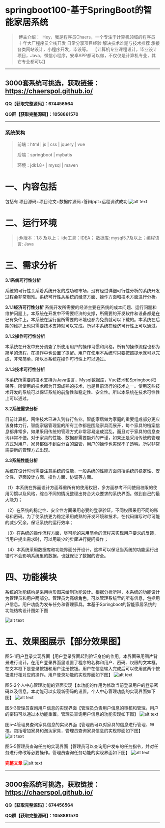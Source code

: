 # springboot100-基于SpringBoot的智能家居系统

>  博主介绍：
>  Hey，我是程序员Chaers，一个专注于计算机领域的程序员
>  十年大厂程序员全栈开发‍ 日常分享项目经验 解决技术难题与技术推荐 承接各类网站设计，小程序开发，毕设等。
>  【计算机专业课程设计，毕业设计项目，Java，微信小程序，安卓APP都可以做，不仅仅是计算机专业，其它专业都可以】

<hr>

## 3000套系统可挑选，获取链接：https://chaerspol.github.io/

<p size="5" color="red"><b>QQ【获取完整源码】：674456564</b></p>

<p size="5" color="red"><b>QQ群【获取完整源码】：1058861570</b></p>

<hr>

### 系统架构

> 前端：html | js | css | jquery | vue
>
> 后端：springboot | mybatis
> 
> 环境：jdk1.8+ | mysql | maven

# 一、内容包括
包括有  项目源码+项目论文+数据库源码+答辩ppt+远程调试成功
![alt text](images/image.png)

# 二、运行环境

> jdk版本：1.8 及以上； ide工具：IDEA； 数据库: mysql5.7及以上；编程语言: Java

# 三、需求分析

**3.1系统可行性分析**

系统的可行性关系着系统开发的成功和市场，没有经过详细可行性分析的系统开发过程会非常艰难。系统可行性从系统的经济方面、操作方面和技术方面进行分析。

**3.1.1经济可行性分析**
系统开发所需要的经济主要在系统的成本问题、运行问题和维护问题上。本系统在开发中不需要经济的支撑，所需要的开发软件和设备都是在已有条件上。本系统在运行里所需要的环境也都为免费就可以下载的。本系统在后期的维护上也只需要技术支持就可以完成。所以本系统在经济可行性上可以通过。

**3.1.2操作可行性分析**

本系统在开发中充分调查了所使用用户的操作习惯和风格，所有的操作流程也都为简单的流程，在操作中也设置了提醒。用户在使用本系统时只要按照提示就可以完成，非常简单。所以本系统在操作可行性上可以通过。

**3.1.3技术可行性分析**

本系统所需要的技术支持为Java语言，Mysql数据库，Vue技术和Springboot框架等。所使用的技术都为开源成熟的技术，也是目前流行的技术之一。使用这些技术开发的系统可以保证系统的前詹性和稳定性、安全性。所以本系统在技术可性性上可以通过。

**3.2系统需求分析**

目前计算机、网络技术已进入到各行各业。智能家居做为家庭的重要组成部分更应该身体力行，智能家居管理里的所有工作都是围绕家具而展开，每个家具的档案信息都非常多，如果采用传统的管理方式非常容易造成混乱，而且对于家具的信息查询非常不便。对于家具的性能、数据都需要额外的严谨，如果还是采用传统的管理方式对用户、家具都做不到百分百的监管，用户的操作也实现不了透明。所以非常需要新的管理方式出现。

**3.3系统性能分析**

系统在设计时也需要注意系统的性能，一般系统的性能方面包括系统的稳定性、安全性、界面设计方面、操作方面、协调等方面。

（1）本系统在界面设计方面尊重所有的使用权限，多方面参考不同使用权限的使用习惯以及风格，综合不同的情况整理出符合大众要求的系统界面。做到自己的最大能力；

（2）在系统的稳定性、安全性方面采用必要的登录验证，不同权限采用不同的账号和密码。为了使系统更为稳定采用成熟的开发环境和技术，在代码编写时尽可能的减少冗余，保证系统的运行效率；

（3）在系统的操作流程方面，尽可能的采用简单的流程来实现用户要求的反馈，当用户提出需求时，可以用最少的步骤进行提问操作；

（4）本系统采用数据库和功能界面分开设计，这样可以保证当系统的功能运行出错时不会影响系统里的数据，也就保证了数据的安全。

# 四、功能模块

系统的功能结构是采用树形图来绘制功能设计。根据分析所得，本系统的功能设计为管理员和用户两部分。管理员为高级角色，可以管理系统里的所有信息，包括用户信息。用户功能为发布任务和管理家具。本基于Springboot的智能家居系统的功能结构设计图如下图

![alt text](images/image-1.png)

# 五、效果图展示【部分效果图】

图5-1用户登录实现界面【用户登录界面起到验证身份的作用，本界面采用图片背景进行设计。在用户登录界面里设置了程序的名称和用户、密码、权限的文本框。在文本框下是登录按钮和用户注册按钮。用户在信息输入完成后可以使用这两个按钮进行相对应的操作。用户登录功能的实现界面如下图】
![alt text](images/image-2.png)

图5-2个人中心管理功能的界面实现【本功能的作用为修改当前登录用户的登录密码以及信息。本功能可以实现新密码的设置。个人中心管理功能的实现界面如下图】
![alt text](images/image-3.png)

图5-3管理员查询用户信息的实现界面【管理员负责用户信息的审核和管理。用户的密码可以通过本功能重置。管理员查询用户信息的功能实现如下图】
![alt text](images/image-4.png)


图5-4管理员查询家具信息的实现界面【管理员可以对家具的信息进行管理、审核。包括增加家具和淘汰家具，管理员查询家具信息的实现界面如下图】
![alt text](images/image-5.png)

图5-5管理员查询任务的实现界面【管理员可以查询用户发布的任务指令，并对任务进行修改等必要操作。管理员查询任务功能的实现界面如下图】
![alt text](images/image-6.png)

 <font  color="red"><b>完整文章</b></font>
 ![alt text](images/image-7.png)
 
 <hr>

## 3000套系统可挑选，获取链接：https://chaerspol.github.io/

<p size="5" color="red"><b>QQ【获取完整源码】：674456564</b></p>

<p size="5" color="red"><b>QQ群【获取完整源码】：1058861570</b></p>

<hr>